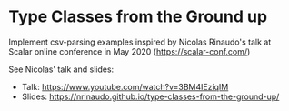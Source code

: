 # Type Classes from the Ground up

Implement csv-parsing examples inspired by Nicolas Rinaudo's
talk at Scalar online conference in May 2020 (https://scalar-conf.com/)

See Nicolas' talk and slides:
- Talk: https://www.youtube.com/watch?v=3BM4IEziqIM
- Slides: https://nrinaudo.github.io/type-classes-from-the-ground-up/

